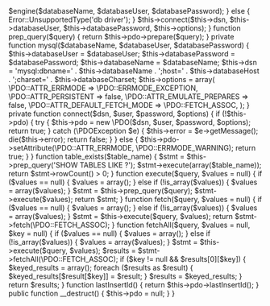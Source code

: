 <?php

namespace Core\Framework;

use Core\Framework\Error as Error;

final class Database {

    public $pdo;
    private $error;
    private $dsn;
    private $options;
    private $databaseName;
    private $databaseUser;
    private $databasePassword;
    private $databaseHost = "localhost";
    private $databaseCharset = "utf8";

    function __construct($engine, $databaseName, $databaseUser, $databasePassword) {
        if (method_exists($this, $engine)) {
            $this->$engine($databaseName, $databaseUser, $databasePassword);
        } else {
            Error::UnsupportedType('db driver');
        }
        $this->connect($this->dsn, $this->databaseUser, $this->databasePassword, $this->options);
    }

    function prep_query($query) {
        return $this->pdo->prepare($query);
    }

    private function mysql($databaseName, $databaseUser, $databasePassword) {
        $this->databaseUser = $databaseUser;
        $this->databasePassword = $databasePassword;
        $this->databaseName = $databaseName;
        $this->dsn = 'mysql:dbname=' . $this->databaseName . ';host=' . $this->databaseHost . ';charset=' . $this->databaseCharset;
        $this->options = array(
            \PDO::ATTR_ERRMODE => \PDO::ERRMODE_EXCEPTION,
            \PDO::ATTR_PERSISTENT => false,
            \PDO::ATTR_EMULATE_PREPARES => false,
            \PDO::ATTR_DEFAULT_FETCH_MODE => \PDO::FETCH_ASSOC,
        );
    }

    private function connect($dsn, $user, $password, $options) {
        if (!$this->pdo) {
            try {
                $this->pdo = new \PDO($dsn, $user, $password, $options);
                return true;
            } catch (\PDOException $e) {
                $this->error = $e->getMessage();
                die($this->error);
                return false;
            }
        } else {
            $this->pdo->setAttribute(\PDO::ATTR_ERRMODE, \PDO::ERRMODE_WARNING);
            return true;
        }
    }

    function table_exists($table_name) {
        $stmt = $this->prep_query('SHOW TABLES LIKE ?');
        $stmt->execute(array($table_name));
        return $stmt->rowCount() > 0;
    }

    function execute($query, $values = null) {
        if ($values == null) {
            $values = array();
        } else if (!is_array($values)) {
            $values = array($values);
        }
        $stmt = $this->prep_query($query);
        $stmt->execute($values);
        return $stmt;
    }

    function fetch($query, $values = null) {
        if ($values == null) {
            $values = array();
        } else if (!is_array($values)) {
            $values = array($values);
        }
        $stmt = $this->execute($query, $values);
        return $stmt->fetch(\PDO::FETCH_ASSOC);
    }

    function fetchAll($query, $values = null, $key = null) {
        if ($values == null) {
            $values = array();
        } else if (!is_array($values)) {
            $values = array($values);
        }
        $stmt = $this->execute($query, $values);
        $results = $stmt->fetchAll(\PDO::FETCH_ASSOC);
        if ($key != null && $results[0][$key]) {
            $keyed_results = array();
            foreach ($results as $result) {
                $keyed_results[$result[$key]] = $result;
            }
            $results = $keyed_results;
        }
        return $results;
    }

    function lastInsertId() {
        return $this->pdo->lastInsertId();
    }

    public function __destruct() {
        $this->pdo = null;
    }

}
